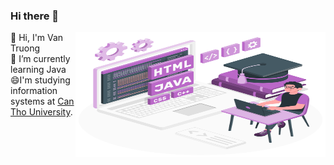 ### Hi there 👋
<img
height="200px"
width="400px"
align="right"
src="images/Coding workshop-amico.png"
/> 
👋 Hi, I'm Van Truong<br>
🌱 I’m currently learning Java<br>
😄I'm studying information systems at [Can Tho University](https://www.ctu.edu.vn/).

<!--
**vantruongvtd/vantruongvtd** is a ✨ _special_ ✨ repository because its `README.md` (this file) appears on your GitHub profile.

Here are some ideas to get you started:

- 🔭 I’m currently working on ...
- 🌱 I’m currently learning ...
- 👯 I’m looking to collaborate on ...
- 🤔 I’m looking for help with ...
- 💬 Ask me about ...
- 📫 How to reach me: ...
- 😄 Pronouns: ...
- ⚡ Fun fact: ...
-->
